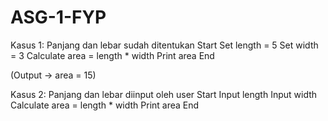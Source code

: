 # ASG-1-FYP
Kasus 1: Panjang dan lebar sudah ditentukan
Start
    Set length = 5
    Set width = 3
    Calculate area = length * width
    Print area
End

(Output → area = 15)

Kasus 2: Panjang dan lebar diinput oleh user
Start
    Input length
    Input width
    Calculate area = length * width
    Print area
End
